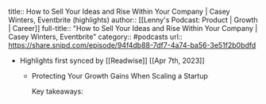title:: How to Sell Your Ideas and Rise Within Your Company | Casey Winters, Eventbrite (highlights)
author:: [[Lenny's Podcast: Product | Growth | Career]]
full-title:: "How to Sell Your Ideas and Rise Within Your Company | Casey Winters, Eventbrite"
category:: #podcasts
url:: https://share.snipd.com/episode/94f4db88-7df7-4a74-ba56-3e51f2b0bdfd

- Highlights first synced by [[Readwise]] [[Apr 7th, 2023]]
	- Protecting Your Growth Gains When Scaling a Startup
	  
	  Key takeaways: